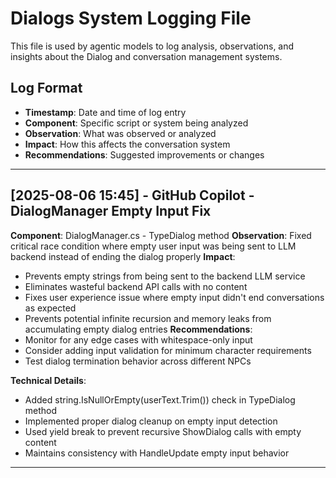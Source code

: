 # Dialogs System Logging File

This file is used by agentic models to log analysis, observations, and insights about the Dialog and conversation management systems.

## Log Format
- **Timestamp**: Date and time of log entry
- **Component**: Specific script or system being analyzed
- **Observation**: What was observed or analyzed
- **Impact**: How this affects the conversation system
- **Recommendations**: Suggested improvements or changes

---

## [2025-08-06 15:45] - GitHub Copilot - DialogManager Empty Input Fix
**Component**: DialogManager.cs - TypeDialog method
**Observation**: Fixed critical race condition where empty user input was being sent to LLM backend instead of ending the dialog properly
**Impact**: 
- Prevents empty strings from being sent to the backend LLM service
- Eliminates wasteful backend API calls with no content
- Fixes user experience issue where empty input didn't end conversations as expected
- Prevents potential infinite recursion and memory leaks from accumulating empty dialog entries
**Recommendations**: 
- Monitor for any edge cases with whitespace-only input
- Consider adding input validation for minimum character requirements
- Test dialog termination behavior across different NPCs

**Technical Details**:
- Added string.IsNullOrEmpty(userText.Trim()) check in TypeDialog method
- Implemented proper dialog cleanup on empty input detection
- Used yield break to prevent recursive ShowDialog calls with empty content
- Maintains consistency with HandleUpdate empty input behavior

---

<!-- Agentic models: Add your logging entries below this line -->
